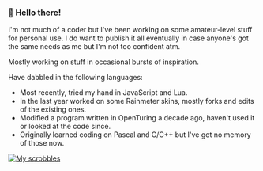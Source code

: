 ### 👋 Hello there!

I'm not much of a coder but I've been working on some amateur-level stuff for personal use. I do want to publish it all eventually in case anyone's got the same needs as me but I'm not too confident atm.

Mostly working on stuff in occasional bursts of inspiration.

Have dabbled in the following languages:
- Most recently, tried my hand in JavaScript and Lua.
- In the last year worked on some Rainmeter skins, mostly forks and edits of the existing ones.
- Modified a program written in OpenTuring a decade ago, haven't used it or looked at the code since.
- Originally learned coding on Pascal and C/C++ but I've got no memory of those now.

[![My scrobbles](https://lastfm-recently-played.vercel.app/api?user=undead_wanderer)](https://www.last.fm/user/undead_wanderer)

<!--
**undeadwanderer/undeadwanderer** is a ✨ _special_ ✨ repository because its `README.md` (this file) appears on your GitHub profile.

Here are some ideas to get you started:

- 🔭 I’m currently working on ...
- 🌱 I’m currently learning ...
- 👯 I’m looking to collaborate on ...
- 🤔 I’m looking for help with ...
- 💬 Ask me about ...
- 📫 How to reach me: ...
- 😄 Pronouns: ...
- ⚡ Fun fact: ...
-->
